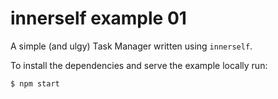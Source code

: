 # innerself example 01

A simple (and ulgy) Task Manager written using `innerself`.

To install the dependencies and serve the example locally run:

    $ npm start
